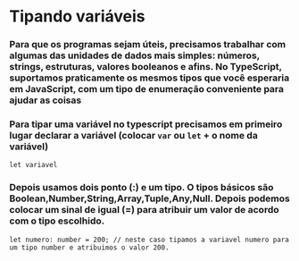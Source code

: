 # Tipando variáveis
### Para que os programas sejam úteis, precisamos trabalhar com algumas das unidades de dados mais simples: números, strings, estruturas, valores booleanos e afins. No TypeScript, suportamos praticamente os mesmos tipos que você esperaria em JavaScript, com um tipo de enumeração conveniente para ajudar as coisas
### Para tipar uma variável no typescript precisamos em primeiro lugar declarar a variável (colocar ```var``` ou ```let``` + o nome da variável)
```
let variavel
```
### Depois usamos dois ponto (:) e um tipo. O tipos básicos são Boolean,Number,String,Array,Tuple,Any,Null. Depois podemos colocar um sinal de igual (=) para atribuir um valor de acordo com o tipo escolhido.
```
let numero: number = 200; // neste caso tipamos a variavel numero para um tipo number e atribuimos o valor 200.
```
